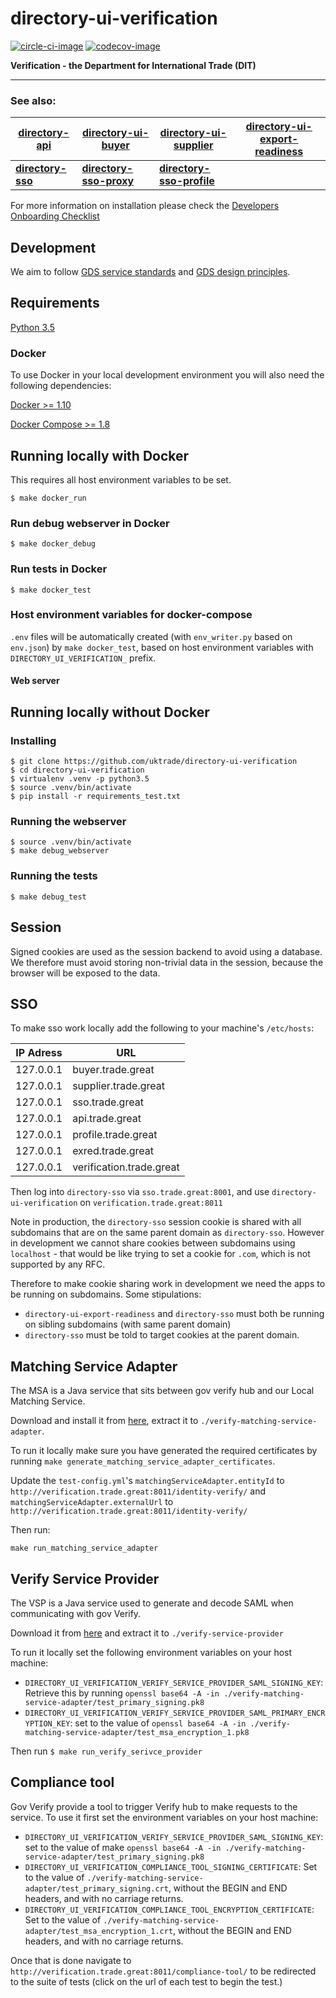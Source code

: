 # directory-ui-verification

[![circle-ci-image]][circle-ci]
[![codecov-image]][codecov]

**Verification - the Department for International Trade (DIT)**  

---
### See also:
| [directory-api](https://github.com/uktrade/directory-api) | [directory-ui-buyer](https://github.com/uktrade/directory-ui-buyer) | [directory-ui-supplier](https://github.com/uktrade/directory-ui-supplier) | [directory-ui-export-readiness](https://github.com/uktrade/directory-ui-export-readiness) |
| --- | --- | --- | --- |
| **[directory-sso](https://github.com/uktrade/directory-sso)** | **[directory-sso-proxy](https://github.com/uktrade/directory-sso-proxy)** | **[directory-sso-profile](https://github.com/uktrade/directory-sso-profile)** |  |

For more information on installation please check the [Developers Onboarding Checklist](https://uktrade.atlassian.net/wiki/spaces/ED/pages/32243946/Developers+onboarding+checklist)


## Development

We aim to follow [GDS service standards](https://www.gov.uk/service-manual/service-standard) and [GDS design principles](https://www.gov.uk/design-principles).


## Requirements
[Python 3.5](https://www.python.org/downloads/release/python-352/)


### Docker
To use Docker in your local development environment you will also need the following dependencies:

[Docker >= 1.10](https://docs.docker.com/engine/installation/)

[Docker Compose >= 1.8](https://docs.docker.com/compose/install/)

## Running locally with Docker
This requires all host environment variables to be set.

    $ make docker_run

### Run debug webserver in Docker

    $ make docker_debug

### Run tests in Docker

    $ make docker_test

### Host environment variables for docker-compose
``.env`` files will be automatically created (with ``env_writer.py`` based on ``env.json``) by ``make docker_test``, based on host environment variables with ``DIRECTORY_UI_VERIFICATION_`` prefix.

#### Web server

## Running locally without Docker

### Installing
    $ git clone https://github.com/uktrade/directory-ui-verification
    $ cd directory-ui-verification
    $ virtualenv .venv -p python3.5
    $ source .venv/bin/activate
    $ pip install -r requirements_test.txt

### Running the webserver
    $ source .venv/bin/activate
    $ make debug_webserver

### Running the tests

    $ make debug_test

## Session

Signed cookies are used as the session backend to avoid using a database. We therefore must avoid storing non-trivial data in the session, because the browser will be exposed to the data.

## SSO
To make sso work locally add the following to your machine's `/etc/hosts`:

| IP Adress | URL                      |
| --------  | ------------------------ |
| 127.0.0.1 | buyer.trade.great    |
| 127.0.0.1 | supplier.trade.great |
| 127.0.0.1 | sso.trade.great      |
| 127.0.0.1 | api.trade.great      |
| 127.0.0.1 | profile.trade.great  |
| 127.0.0.1 | exred.trade.great    |
| 127.0.0.1 | verification.trade.great    |

Then log into `directory-sso` via `sso.trade.great:8001`, and use `directory-ui-verification` on `verification.trade.great:8011`

Note in production, the `directory-sso` session cookie is shared with all subdomains that are on the same parent domain as `directory-sso`. However in development we cannot share cookies between subdomains using `localhost` - that would be like trying to set a cookie for `.com`, which is not supported by any RFC.

Therefore to make cookie sharing work in development we need the apps to be running on subdomains. Some stipulations:
 - `directory-ui-export-readiness` and `directory-sso` must both be running on sibling subdomains (with same parent domain)
 - `directory-sso` must be told to target cookies at the parent domain.

## Matching Service Adapter

The MSA is a Java service that sits between gov verify hub and our Local Matching Service.

Download and install it from [here](http://alphagov.github.io/rp-onboarding-tech-docs/pages/matching/matchingserviceadapter.html#msause), extract it to `./verify-matching-service-adapter`.

To run it locally make sure you have generated the required certificates by running `make generate_matching_service_adapter_certificates`.

Update the `test-config.yml`'s `matchingServiceAdapter.entityId` to `http://verification.trade.great:8011/identity-verify/` and `matchingServiceAdapter.externalUrl` to `http://verification.trade.great:8011/identity-verify/`

Then run:

`make run_matching_service_adapter`


## Verify Service Provider

The VSP is a Java service used to generate and decode SAML when communicating with gov Verify.

Download it from [here](https://github.com/alphagov/verify-service-provider/releases) and extract it to `./verify-service-provider`

To run it locally set the following environment variables on your host machine:

- `DIRECTORY_UI_VERIFICATION_VERIFY_SERVICE_PROVIDER_SAML_SIGNING_KEY`: Retrieve this by running `openssl base64 -A -in ./verify-matching-service-adapter/test_primary_signing.pk8`
- `DIRECTORY_UI_VERIFICATION_VERIFY_SERVICE_PROVIDER_SAML_PRIMARY_ENCRYPTION_KEY`: set to the value of `openssl base64 -A -in ./verify-matching-service-adapter/test_msa_encryption_1.pk8`

Then run `$ make run_verify_serivce_provider`


## Compliance tool

Gov Verify provide a tool to trigger Verify hub to make requests to the service. To use it first set the environment variables on your host machine:

- `DIRECTORY_UI_VERIFICATION_VERIFY_SERVICE_PROVIDER_SAML_SIGNING_KEY`: set to the value of make `openssl base64 -A -in ./verify-matching-service-adapter/test_primary_signing.pk8`
- `DIRECTORY_UI_VERIFICATION_COMPLIANCE_TOOL_SIGNING_CERTIFICATE`: Set to the value of `./verify-matching-service-adapter/test_primary_signing.crt`, without the BEGIN and END headers, and with no carriage returns.
- `DIRECTORY_UI_VERIFICATION_COMPLIANCE_TOOL_ENCRYPTION_CERTIFICATE`: Set to the value of `./verify-matching-service-adapter/test_msa_encryption_1.crt`, without the BEGIN and END headers, and with no carriage returns.

Once that is done navigate to `http://verification.trade.great:8011/compliance-tool/` to be redirected to the suite of tests (click on the url of each test to begin the test.)

[circle-ci-image]: https://circleci.com/gh/uktrade/directory-ui-export-readiness/tree/master.svg?style=svg
[circle-ci]: https://circleci.com/gh/uktrade/directory-ui-export-readiness/tree/master

[codecov-image]: https://codecov.io/gh/uktrade/directory-ui-export-readiness/branch/master/graph/badge.svg
[codecov]: https://codecov.io/gh/uktrade/directory-ui-export-readiness
